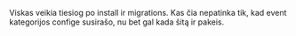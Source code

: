 Viskas veikia tiesiog po install ir migrations. Kas čia nepatinka tik, kad event kategorijos confige susirašo, nu bet gal kada šitą ir pakeis.
